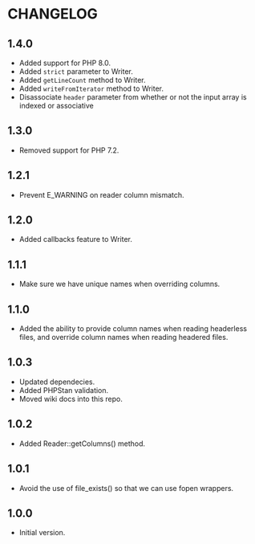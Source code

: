 # CHANGELOG

## 1.4.0

* Added support for PHP 8.0.
* Added `strict` parameter to Writer.
* Added `getLineCount` method to Writer.
* Added `writeFromIterator` method to Writer.
* Disassociate `header` parameter from whether or not the input array is
  indexed or associative

## 1.3.0

* Removed support for PHP 7.2.

## 1.2.1

* Prevent E_WARNING on reader column mismatch.

## 1.2.0

* Added callbacks feature to Writer.

## 1.1.1

* Make sure we have unique names when overriding columns.

## 1.1.0

* Added the ability to provide column names when reading headerless files,
  and override column names when reading headered files.

## 1.0.3

* Updated dependecies.
* Added PHPStan validation.
* Moved wiki docs into this repo.

## 1.0.2

* Added Reader::getColumns() method.

## 1.0.1

* Avoid the use of file_exists() so that we can use fopen wrappers.

## 1.0.0

* Initial version.
